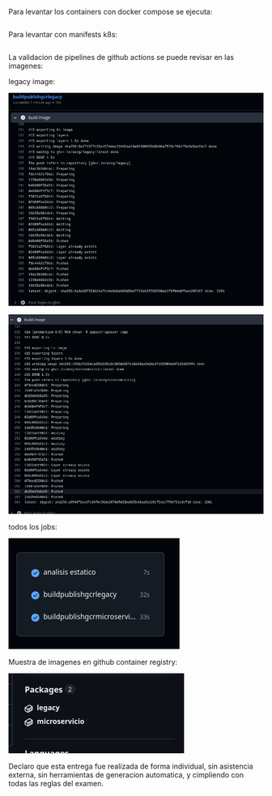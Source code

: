Para levantar los containers con docker compose se ejecuta:

```sh

```

Para levantar con manifests k8s:
```sh

```


La validacion de pipelines de github actions se puede revisar en las imagenes:

legacy image:

![legacy](legacy.png)

![microservicios](micro.png)

todos los jobs:

![jobs](jobs.png)

Muestra de imagenes en github container registry:

![gcr](gcr.png)

Declaro que esta entrega fue realizada de forma individual, sin asistencia externa, sin herramientas de generacion automatica, y cimpliendo con todas las reglas del examen.
